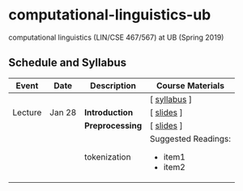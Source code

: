 # computational-linguistics-ub
computational linguistics (LIN/CSE 467/567) at UB (Spring 2019)


## Schedule and Syllabus 
|Event	| Date |	Description	 |Course Materials |
| ------ | ------ | ------ | ------  |
| |  |  | [ [syllabus](https://www.overleaf.com/read/bbydmnwkznyj) ]|
|Lecture | Jan 28 | **Introduction** | [ [slides](https://www.overleaf.com/read/pntxnvrkknxk) ]|
| |  | **Preprocessing** | [ [slides](https://www.overleaf.com/read/pntxnvrkknxk) ]|
| |  | tokenization | Suggested Readings:  <ul><li>item1</li><li>item2</li></ul>|

